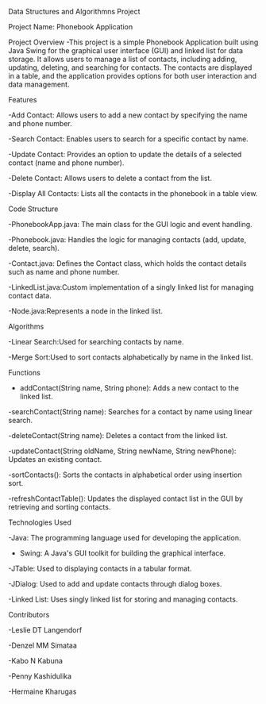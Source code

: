 Data Structures and Algorithmns Project

Project Name: Phonebook Application

Project Overview
-This project is a simple Phonebook Application built using Java Swing for the graphical user interface (GUI) and linked list for data storage. It allows users to manage a list of contacts, including adding, updating, deleting, and searching for contacts. The contacts are displayed in a table, and the application provides options for both user interaction and data management.


Features

-Add Contact: Allows users to add a new contact by specifying the name and phone number.

-Search Contact: Enables users to search for a specific contact by name.

-Update Contact: Provides an option to update the details of a selected contact (name and phone number).

-Delete Contact: Allows users to delete a contact from the list.

-Display All Contacts: Lists all the contacts in the phonebook in a table view.


Code Structure

-PhonebookApp.java: The main class for the GUI logic and event handling.

-Phonebook.java: Handles the logic for managing contacts (add, update, delete, search).

-Contact.java: Defines the Contact class, which holds the contact details such as name and phone number.

-LinkedList.java:Custom implementation of a singly linked list for managing contact data.

-Node.java:Represents a node in the linked list.


Algorithms

-Linear Search:Used for searching contacts by name.

-Merge Sort:Used to sort contacts alphabetically by name in the linked list.

Functions

- addContact(String name, String phone): Adds a new contact to the linked list.

-searchContact(String name): Searches for a contact by name using linear search.

-deleteContact(String name): Deletes a contact from the linked list.

-updateContact(String oldName, String newName, String newPhone): Updates an existing contact.

-sortContacts(): Sorts the contacts in alphabetical order using insertion sort.

-refreshContactTable(): Updates the displayed contact list in the GUI by retrieving and sorting contacts.


Technologies Used

-Java: The programming language used for developing the application.

- Swing: A Java's GUI toolkit for building the graphical interface.

-JTable: Used to displaying contacts in a tabular format.

-JDialog: Used to add and update contacts through dialog boxes.

-Linked List: Uses singly linked list for storing and managing contacts.


Contributors

-Leslie DT Langendorf

-Denzel MM Simataa

-Kabo N Kabuna

-Penny Kashidulika

-Hermaine Kharugas
